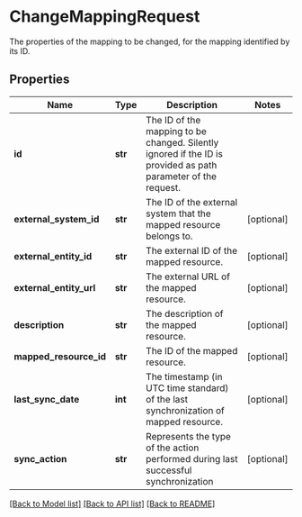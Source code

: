 # ChangeMappingRequest

The properties of the mapping to be changed, for the mapping identified by its ID.
## Properties
Name | Type | Description | Notes
------------ | ------------- | ------------- | -------------
**id** | **str** | The ID of the mapping to be changed. Silently ignored if the ID is provided as path parameter of the request. | 
**external_system_id** | **str** | The ID of the external system that the mapped resource belongs to. | [optional] 
**external_entity_id** | **str** | The external ID of the mapped resource. | [optional] 
**external_entity_url** | **str** | The external URL of the mapped resource. | [optional] 
**description** | **str** | The description of the mapped resource. | [optional] 
**mapped_resource_id** | **str** | The ID of the mapped resource. | [optional] 
**last_sync_date** | **int** | The timestamp (in UTC time standard) of the last synchronization of mapped resource. | [optional] 
**sync_action** | **str** | Represents the type of the action performed during last successful synchronization | [optional] 

[[Back to Model list]](../README.md#documentation-for-models) [[Back to API list]](../README.md#documentation-for-api-endpoints) [[Back to README]](../README.md)


